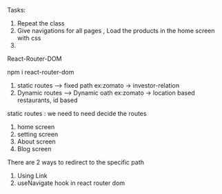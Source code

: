 Tasks:

1. Repeat the class
2. Give navigations for all pages , Load the products in the home screen with css
3.

React-Router-DOM

npm i react-router-dom

1. static routes --> fixed path ex:zomato -> investor-relation
2. Dynamic routes --> Dynamic oath ex:zomato -> location based restaurants, id based

static routes : we need to need decide the routes

1. home screen
2. setting screen
3. About screen
4. Blog screen

There are 2 ways to redirect to the specific path

1. Using Link
2. useNavigate hook in react router dom
